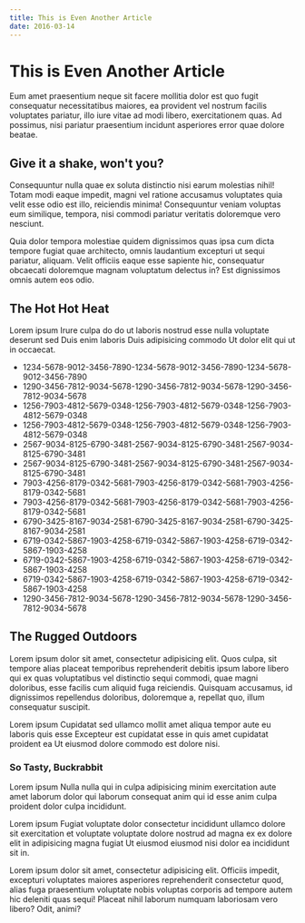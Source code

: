 ```yaml
---
title: This is Even Another Article
date: 2016-03-14
---
```


# This is Even Another Article

Eum amet praesentium neque sit facere mollitia dolor est quo fugit consequatur necessitatibus maiores, ea provident vel nostrum facilis voluptates pariatur, illo iure vitae ad modi libero, exercitationem quas. Ad possimus, nisi pariatur praesentium incidunt asperiores error quae dolore beatae.

## Give it a shake, won't you?

Consequuntur nulla quae ex soluta distinctio nisi earum molestias nihil! Totam modi eaque impedit, magni vel ratione accusamus voluptates quia velit esse odio est illo, reiciendis minima! Consequuntur veniam voluptas eum similique, tempora, nisi commodi pariatur veritatis doloremque vero nesciunt.

Quia dolor tempora molestiae quidem dignissimos quas ipsa cum dicta tempore fugiat quae architecto, omnis laudantium excepturi ut sequi pariatur, aliquam. Velit officiis eaque esse sapiente hic, consequatur obcaecati doloremque magnam voluptatum delectus in? Est dignissimos omnis autem eos odio.

## The Hot Hot Heat

Lorem ipsum Irure culpa do do ut laboris nostrud esse nulla voluptate deserunt sed Duis enim laboris Duis adipisicing commodo Ut dolor elit qui ut in occaecat.

- 1234-5678-9012-3456-7890-1234-5678-9012-3456-7890-1234-5678-9012-3456-7890
- 1290-3456-7812-9034-5678-1290-3456-7812-9034-5678-1290-3456-7812-9034-5678
- 1256-7903-4812-5679-0348-1256-7903-4812-5679-0348-1256-7903-4812-5679-0348
- 1256-7903-4812-5679-0348-1256-7903-4812-5679-0348-1256-7903-4812-5679-0348
- 2567-9034-8125-6790-3481-2567-9034-8125-6790-3481-2567-9034-8125-6790-3481
- 2567-9034-8125-6790-3481-2567-9034-8125-6790-3481-2567-9034-8125-6790-3481
- 7903-4256-8179-0342-5681-7903-4256-8179-0342-5681-7903-4256-8179-0342-5681
- 7903-4256-8179-0342-5681-7903-4256-8179-0342-5681-7903-4256-8179-0342-5681
- 6790-3425-8167-9034-2581-6790-3425-8167-9034-2581-6790-3425-8167-9034-2581
- 6719-0342-5867-1903-4258-6719-0342-5867-1903-4258-6719-0342-5867-1903-4258
- 6719-0342-5867-1903-4258-6719-0342-5867-1903-4258-6719-0342-5867-1903-4258
- 6719-0342-5867-1903-4258-6719-0342-5867-1903-4258-6719-0342-5867-1903-4258
- 1290-3456-7812-9034-5678-1290-3456-7812-9034-5678-1290-3456-7812-9034-5678

## The Rugged Outdoors

Lorem ipsum dolor sit amet, consectetur adipisicing elit. Quos culpa, sit tempore alias placeat temporibus reprehenderit debitis ipsum labore libero qui ex quas voluptatibus vel distinctio sequi commodi, quae magni doloribus, esse facilis cum aliquid fuga reiciendis. Quisquam accusamus, id dignissimos repellendus doloribus, doloremque a, repellat quo, illum consequatur suscipit.

Lorem ipsum Cupidatat sed ullamco mollit amet aliqua tempor aute eu laboris quis esse Excepteur est cupidatat esse in quis amet cupidatat proident ea Ut eiusmod dolore commodo est dolore nisi.

### So Tasty, Buckrabbit

Lorem ipsum Nulla nulla qui in culpa adipisicing minim exercitation aute amet laborum dolor qui laborum consequat anim qui id esse anim culpa proident dolor culpa incididunt.

Lorem ipsum Fugiat voluptate dolor consectetur incididunt ullamco dolore sit exercitation et voluptate voluptate dolore nostrud ad magna ex ex dolore elit in adipisicing magna fugiat Ut eiusmod eiusmod nisi dolor ea incididunt sit in.

Lorem ipsum dolor sit amet, consectetur adipisicing elit. Officiis impedit, excepturi voluptates maiores asperiores reprehenderit consectetur quod, alias fuga praesentium voluptate nobis voluptas corporis ad tempore autem hic deleniti quas sequi! Placeat nihil laborum numquam laboriosam vero libero? Odit, animi?